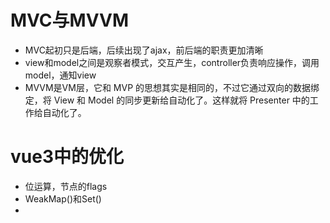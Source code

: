 # MVC与MVVM
- MVC起初只是后端，后续出现了ajax，前后端的职责更加清晰
- view和model之间是观察者模式，交互产生，controller负责响应操作，调用model，通知view
- MVVM是VM层，它和 MVP 的思想其实是相同的，不过它通过双向的数据绑定，将 View 和 Model 的同步更新给自动化了。这样就将 Presenter 中的工作给自动化了。

# vue3中的优化
- 位运算，节点的flags
- WeakMap()和Set()
- 